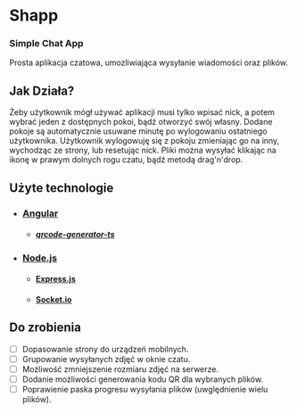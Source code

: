 # Shapp
### Simple Chat App
  Prosta aplikacja czatowa, umozliwiająca wysyłanie wiadomości oraz plików.
  
  
## Jak Działa?
Żeby użytkownik mógł używać aplikacji musi tylko wpisać nick, a potem wybrać jeden z dostępnych pokoi, bądź otworzyć swój własny.
Dodane pokoje są automatycznie usuwane minutę po wylogowaniu ostatniego użytkownika.
Użytkownik wylogowuję się z pokoju zmieniając go na inny, wychodząc ze strony, lub resetując nick.
Pliki można wysyłać klikając na ikonę w prawym dolnych rogu czatu, bądź metodą drag'n'drop.

## Użyte technologie

- ### [Angular](https://angular.io/)
  - ##### [qrcode-generator-ts](https://www.npmjs.com/package/qrcode-generator-ts)
- ### [Node.js](https://nodejs.org/en/)
  - #### [Express.js](https://expressjs.com/)
  - #### [Socket.io](https://socket.io/)
  
## Do zrobienia
- [ ] Dopasowanie strony do urządzeń mobilnych.
- [ ] Grupowanie wysyłanych zdjęć w oknie czatu.
- [ ] Możliwość zmniejszenie rozmiaru zdjęć na serwerze.
- [ ] Dodanie możliwości generowania kodu QR dla wybranych plików.
- [ ] Poprawienie paska progresu wysyłania plików (uwględnienie wielu plików).
